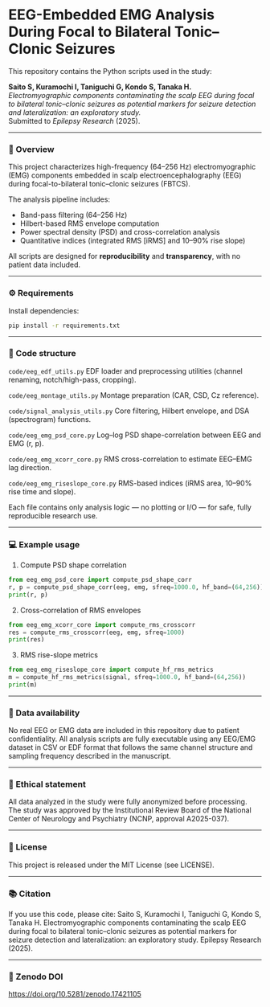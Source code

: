 # EEG-Embedded EMG Analysis During Focal to Bilateral Tonic–Clonic Seizures

This repository contains the Python scripts used in the study:

**Saito S, Kuramochi I, Taniguchi G, Kondo S, Tanaka H.**  
*Electromyographic components contaminating the scalp EEG during focal to bilateral tonic–clonic seizures as potential markers for seizure detection and lateralization: an exploratory study.*  
Submitted to *Epilepsy Research* (2025).

---

### 🧠 Overview
This project characterizes high-frequency (64–256 Hz) electromyographic (EMG) components embedded in scalp electroencephalography (EEG) during focal-to-bilateral tonic–clonic seizures (FBTCS).  

The analysis pipeline includes:
- Band-pass filtering (64–256 Hz)  
- Hilbert-based RMS envelope computation  
- Power spectral density (PSD) and cross-correlation analysis  
- Quantitative indices (integrated RMS [iRMS] and 10–90% rise slope)

All scripts are designed for **reproducibility** and **transparency**, with no patient data included.

---

### ⚙️ Requirements
Install dependencies:
```bash
pip install -r requirements.txt
```

---

### 🧩 Code structure

`code/eeg_edf_utils.py`	
EDF loader and preprocessing utilities (channel renaming, notch/high-pass, cropping).

`code/eeg_montage_utils.py`
Montage preparation (CAR, CSD, Cz reference).

`code/signal_analysis_utils.py`	
Core filtering, Hilbert envelope, and DSA (spectrogram) functions.

`code/eeg_emg_psd_core.py`
Log–log PSD shape-correlation between EEG and EMG (r, p).

`code/eeg_emg_xcorr_core.py`
RMS cross-correlation to estimate EEG–EMG lag direction.

`code/eeg_emg_riseslope_core.py`
RMS-based indices (iRMS area, 10–90% rise time and slope).

Each file contains only analysis logic — no plotting or I/O — for safe, fully reproducible research use.

---

### 💻 Example usage

1. Compute PSD shape correlation

```python
from eeg_emg_psd_core import compute_psd_shape_corr
r, p = compute_psd_shape_corr(eeg, emg, sfreq=1000.0, hf_band=(64,256))
print(r, p)
```


2. Cross-correlation of RMS envelopes

```python
from eeg_emg_xcorr_core import compute_rms_crosscorr
res = compute_rms_crosscorr(eeg, emg, sfreq=1000)
print(res)
```


3. RMS rise-slope metrics
   
```python
from eeg_emg_riseslope_core import compute_hf_rms_metrics
m = compute_hf_rms_metrics(signal, sfreq=1000.0, hf_band=(64,256))
print(m)
```

---

### 📂 Data availability

No real EEG or EMG data are included in this repository due to patient confidentiality.
All analysis scripts are fully executable using any EEG/EMG dataset in CSV or EDF format that follows the same channel structure and sampling frequency described in the manuscript.

---

### 🧾 Ethical statement

All data analyzed in the study were fully anonymized before processing.
The study was approved by the Institutional Review Board of the National Center of Neurology and Psychiatry (NCNP, approval A2025-037).

---

### 📜 License

This project is released under the MIT License (see LICENSE).

---

### 📚 Citation

If you use this code, please cite:
Saito S, Kuramochi I, Taniguchi G, Kondo S, Tanaka H.
Electromyographic components contaminating the scalp EEG during focal to bilateral tonic–clonic seizures as potential markers for seizure detection and lateralization: an exploratory study.
Epilepsy Research (2025).

---

### 📘 Zenodo DOI

https://doi.org/10.5281/zenodo.17421105
